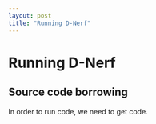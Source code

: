 ```yaml
---
layout: post
title: "Running D-Nerf"
---
```

# Running D-Nerf

## Source code borrowing
In order to run code, we need to get code.


## 

##

##
